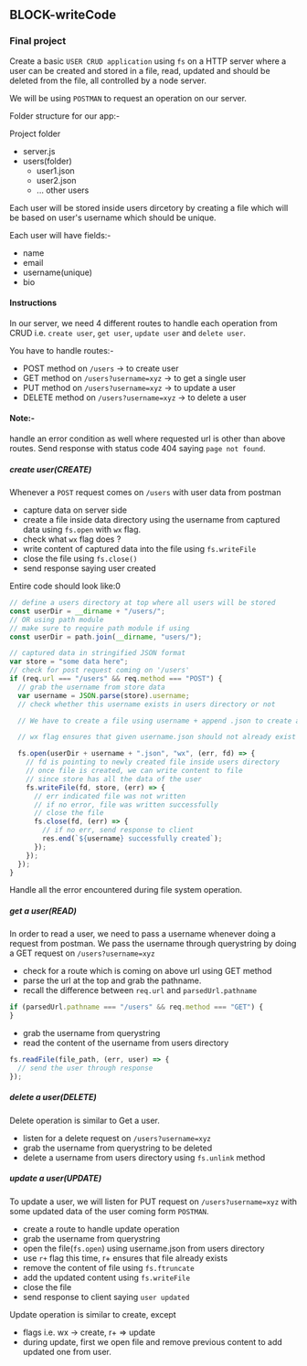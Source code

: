 ## BLOCK-writeCode

### Final project

Create a basic `USER CRUD application` using `fs` on a HTTP server where a user can be created and stored in a file, read, updated and should be deleted from the file, all controlled by a node server.

We will be using `POSTMAN` to request an operation on our server.

Folder structure for our app:-

Project folder

- server.js
- users(folder)
  - user1.json
  - user2.json
  - ... other users

Each user will be stored inside users dircetory by creating a file which will be based on user's username which should be unique.

Each user will have fields:-

- name
- email
- username(unique)
- bio

#### Instructions

In our server, we need 4 different routes to handle each operation from CRUD i.e. `create user`, `get user`, `update user` and `delete user`.

You have to handle routes:-

- POST method on `/users` -> to create user
- GET method on `/users?username=xyz` -> to get a single user
- PUT method on `/users?username=xyz` -> to update a user
- DELETE method on `/users?username=xyz` -> to delete a user

#### Note:-

handle an error condition as well where requested url is other than above routes. Send response with status code 404 saying `page not found`.

##### create user(CREATE)

Whenever a `POST` request comes on `/users` with user data from postman

- capture data on server side
- create a file inside data directory using the username from captured data using `fs.open` with `wx` flag.
- check what `wx` flag does ?
- write content of captured data into the file using `fs.writeFile`
- close the file using `fs.close()`
- send response saying user created

Entire code should look like:0









```js
// define a users directory at top where all users will be stored
const userDir = __dirname + "/users/";
// OR using path module
// make sure to require path module if using
const userDir = path.join(__dirname, "users/");

// captured data in stringified JSON format
var store = "some data here";
// check for post request coming on '/users'
if (req.url === "/users" && req.method === "POST") {
  // grab the username from store data
  var username = JSON.parse(store).username;
  // check whether this username exists in users directory or not

  // We have to create a file using username + append .json to create a proper file

  // wx flag ensures that given username.json should not already exist in users directory, therwise throws an error

  fs.open(userDir + username + ".json", "wx", (err, fd) => {
    // fd is pointing to newly created file inside users directory
    // once file is created, we can write content to file
    // since store has all the data of the user
    fs.writeFile(fd, store, (err) => {
      // err indicated file was not written
      // if no error, file was written successfully
      // close the file
      fs.close(fd, (err) => {
        // if no err, send response to client
        res.end(`${username} successfully created`);
      });
    });
  });
}
```

Handle all the error encountered during file system operation.

##### get a user(READ)

In order to read a user, we need to pass a username whenever doing a request from postman. We pass the username through querystring by doing a GET request on `/users?username=xyz`

- check for a route which is coming on above url using GET method
- parse the url at the top and grab the pathname.
- recall the difference between `req.url` and `parsedUrl.pathname`

```js
if (parsedUrl.pathname === "/users" && req.method === "GET") {
}
```

- grab the username from querystring
- read the content of the username from users directory

```js
fs.readFile(file_path, (err, user) => {
  // send the user through response
});
```

##### delete a user(DELETE)

Delete operation is similar to Get a user.

- listen for a delete request on `/users?username=xyz`
- grab the username from querystring to be deleted
- delete a username from users directory using `fs.unlink` method

##### update a user(UPDATE)

To update a user, we will listen for PUT request on `/users?username=xyz` with some updated data of the user coming form `POSTMAN`.

- create a route to handle update operation
- grab the username from querystring
- open the file(`fs.open`) using username.json from users directory
- use `r+` flag this time, r+ ensures that file already exists
- remove the content of file using `fs.ftruncate`
- add the updated content using `fs.writeFile`
- close the file
- send response to client saying `user updated`

Update operation is similar to create, except

- flags i.e. wx -> create, r+ => update
- during update, first we open file and remove previous content to add updated one from user.
